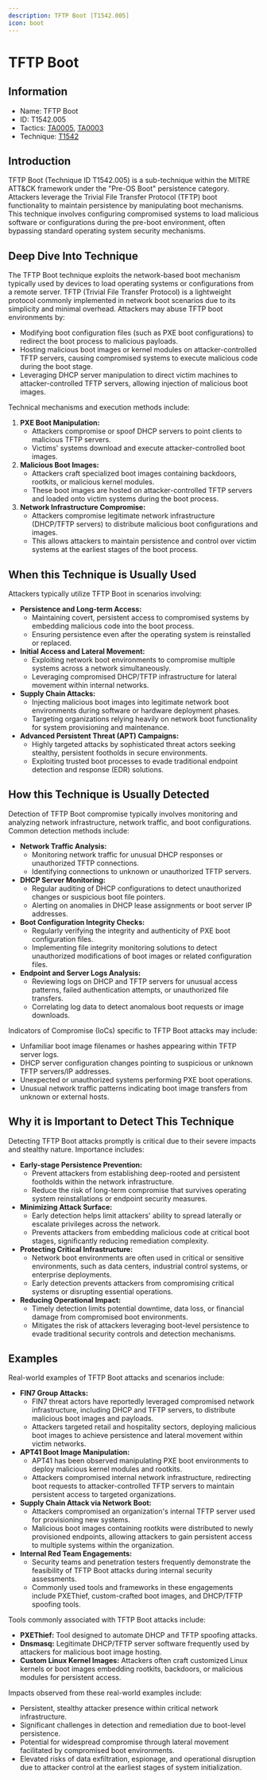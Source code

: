 ```yaml
---
description: TFTP Boot [T1542.005]
icon: boot
---
```


# TFTP Boot

## Information

* Name: TFTP Boot
* ID: T1542.005
* Tactics: [TA0005](../), [TA0003](../../ta0003/)
* Technique: [T1542](./)

## Introduction

TFTP Boot (Technique ID T1542.005) is a sub-technique within the MITRE ATT\&CK framework under the "Pre-OS Boot" persistence category. Attackers leverage the Trivial File Transfer Protocol (TFTP) boot functionality to maintain persistence by manipulating boot mechanisms. This technique involves configuring compromised systems to load malicious software or configurations during the pre-boot environment, often bypassing standard operating system security mechanisms.

## Deep Dive Into Technique

The TFTP Boot technique exploits the network-based boot mechanism typically used by devices to load operating systems or configurations from a remote server. TFTP (Trivial File Transfer Protocol) is a lightweight protocol commonly implemented in network boot scenarios due to its simplicity and minimal overhead. Attackers may abuse TFTP boot environments by:

* Modifying boot configuration files (such as PXE boot configurations) to redirect the boot process to malicious payloads.
* Hosting malicious boot images or kernel modules on attacker-controlled TFTP servers, causing compromised systems to execute malicious code during the boot stage.
* Leveraging DHCP server manipulation to direct victim machines to attacker-controlled TFTP servers, allowing injection of malicious boot images.

Technical mechanisms and execution methods include:

1. **PXE Boot Manipulation:**
   * Attackers compromise or spoof DHCP servers to point clients to malicious TFTP servers.
   * Victims' systems download and execute attacker-controlled boot images.
2. **Malicious Boot Images:**
   * Attackers craft specialized boot images containing backdoors, rootkits, or malicious kernel modules.
   * These boot images are hosted on attacker-controlled TFTP servers and loaded onto victim systems during the boot process.
3. **Network Infrastructure Compromise:**
   * Attackers compromise legitimate network infrastructure (DHCP/TFTP servers) to distribute malicious boot configurations and images.
   * This allows attackers to maintain persistence and control over victim systems at the earliest stages of the boot process.

## When this Technique is Usually Used

Attackers typically utilize TFTP Boot in scenarios involving:

* **Persistence and Long-term Access:**
  * Maintaining covert, persistent access to compromised systems by embedding malicious code into the boot process.
  * Ensuring persistence even after the operating system is reinstalled or replaced.
* **Initial Access and Lateral Movement:**
  * Exploiting network boot environments to compromise multiple systems across a network simultaneously.
  * Leveraging compromised DHCP/TFTP infrastructure for lateral movement within internal networks.
* **Supply Chain Attacks:**
  * Injecting malicious boot images into legitimate network boot environments during software or hardware deployment phases.
  * Targeting organizations relying heavily on network boot functionality for system provisioning and maintenance.
* **Advanced Persistent Threat (APT) Campaigns:**
  * Highly targeted attacks by sophisticated threat actors seeking stealthy, persistent footholds in secure environments.
  * Exploiting trusted boot processes to evade traditional endpoint detection and response (EDR) solutions.

## How this Technique is Usually Detected

Detection of TFTP Boot compromise typically involves monitoring and analyzing network infrastructure, network traffic, and boot configurations. Common detection methods include:

* **Network Traffic Analysis:**
  * Monitoring network traffic for unusual DHCP responses or unauthorized TFTP connections.
  * Identifying connections to unknown or unauthorized TFTP servers.
* **DHCP Server Monitoring:**
  * Regular auditing of DHCP configurations to detect unauthorized changes or suspicious boot file pointers.
  * Alerting on anomalies in DHCP lease assignments or boot server IP addresses.
* **Boot Configuration Integrity Checks:**
  * Regularly verifying the integrity and authenticity of PXE boot configuration files.
  * Implementing file integrity monitoring solutions to detect unauthorized modifications of boot images or related configuration files.
* **Endpoint and Server Logs Analysis:**
  * Reviewing logs on DHCP and TFTP servers for unusual access patterns, failed authentication attempts, or unauthorized file transfers.
  * Correlating log data to detect anomalous boot requests or image downloads.

Indicators of Compromise (IoCs) specific to TFTP Boot attacks may include:

* Unfamiliar boot image filenames or hashes appearing within TFTP server logs.
* DHCP server configuration changes pointing to suspicious or unknown TFTP servers/IP addresses.
* Unexpected or unauthorized systems performing PXE boot operations.
* Unusual network traffic patterns indicating boot image transfers from unknown or external hosts.

## Why it is Important to Detect This Technique

Detecting TFTP Boot attacks promptly is critical due to their severe impacts and stealthy nature. Importance includes:

* **Early-stage Persistence Prevention:**
  * Prevent attackers from establishing deep-rooted and persistent footholds within the network infrastructure.
  * Reduce the risk of long-term compromise that survives operating system reinstallations or endpoint security measures.
* **Minimizing Attack Surface:**
  * Early detection helps limit attackers' ability to spread laterally or escalate privileges across the network.
  * Prevents attackers from embedding malicious code at critical boot stages, significantly reducing remediation complexity.
* **Protecting Critical Infrastructure:**
  * Network boot environments are often used in critical or sensitive environments, such as data centers, industrial control systems, or enterprise deployments.
  * Early detection prevents attackers from compromising critical systems or disrupting essential operations.
* **Reducing Operational Impact:**
  * Timely detection limits potential downtime, data loss, or financial damage from compromised boot environments.
  * Mitigates the risk of attackers leveraging boot-level persistence to evade traditional security controls and detection mechanisms.

## Examples

Real-world examples of TFTP Boot attacks and scenarios include:

* **FIN7 Group Attacks:**
  * FIN7 threat actors have reportedly leveraged compromised network infrastructure, including DHCP and TFTP servers, to distribute malicious boot images and payloads.
  * Attackers targeted retail and hospitality sectors, deploying malicious boot images to achieve persistence and lateral movement within victim networks.
* **APT41 Boot Image Manipulation:**
  * APT41 has been observed manipulating PXE boot environments to deploy malicious kernel modules and rootkits.
  * Attackers compromised internal network infrastructure, redirecting boot requests to attacker-controlled TFTP servers to maintain persistent access to targeted organizations.
* **Supply Chain Attack via Network Boot:**
  * Attackers compromised an organization's internal TFTP server used for provisioning new systems.
  * Malicious boot images containing rootkits were distributed to newly provisioned endpoints, allowing attackers to gain persistent access to multiple systems within the organization.
* **Internal Red Team Engagements:**
  * Security teams and penetration testers frequently demonstrate the feasibility of TFTP Boot attacks during internal security assessments.
  * Commonly used tools and frameworks in these engagements include PXEThief, custom-crafted boot images, and DHCP/TFTP spoofing tools.

Tools commonly associated with TFTP Boot attacks include:

* **PXEThief:** Tool designed to automate DHCP and TFTP spoofing attacks.
* **Dnsmasq:** Legitimate DHCP/TFTP server software frequently used by attackers for malicious boot image hosting.
* **Custom Linux Kernel Images:** Attackers often craft customized Linux kernels or boot images embedding rootkits, backdoors, or malicious modules for persistent access.

Impacts observed from these real-world examples include:

* Persistent, stealthy attacker presence within critical network infrastructure.
* Significant challenges in detection and remediation due to boot-level persistence.
* Potential for widespread compromise through lateral movement facilitated by compromised boot environments.
* Elevated risks of data exfiltration, espionage, and operational disruption due to attacker control at the earliest stages of system initialization.
